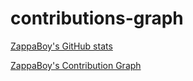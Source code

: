 # contributions-graph

[ZappaBoy's GitHub stats](https://github-readme-stats.vercel.app/api?username=ZappaBoy&count_private=true&theme=onedark)

[ZappaBoy's Contribution Graph](https://contra-api.vercel.app/api/contributions?githubUsername=ZappaBoy&gitlabUsername=ZappaBoy)

